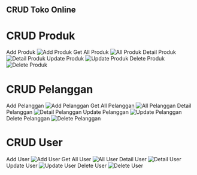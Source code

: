 ## CRUD Toko Online

# CRUD Produk
Add Produk
![Add Produk](assets/add_produk.png)
Get All Produk
![All Produk](assets/all_produk.png)
Detail Produk
![Detail Produk](assets/detail_produk.png)
Update Produk
![Update Produk](assets/update_produk.png)
Delete Produk
![Delete Produk](assets/delete_produk.png)

# CRUD Pelanggan
Add Pelanggan
![Add Pelanggan](assets/add_pelanggan.png)
Get All Pelanggan
![All Pelanggan](assets/all_pelanggan.png)
Detail Pelanggan
![Detail Pelanggan](assets/detail_pelanggan.png)
Update Pelanggan
![Update Pelanggan](assets/update_pelanggan.png)
Delete Pelanggan
![Delete Pelanggan](assets/delete_pelanggan.png)

# CRUD User
Add User
![Add User](assets/add_user.png)
Get All User
![All User](assets/all_user.png)
Detail User
![Detail User](assets/detail_user.png)
Update User
![Update User](assets/update_user.png)
Delete User
![Delete User](assets/delete_user.png)


